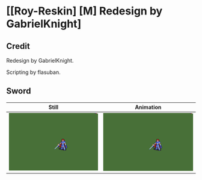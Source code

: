 # [\[Roy-Reskin\] \[M\] Redesign by GabrielKnight]

## Credit

Redesign by GabrielKnight. 

Scripting by flasuban.

## Sword

| Still | Animation |
| :---: | :-------: |
| ![Sword still](./Sword_000.png) | ![Sword animation](./Sword.gif) |
